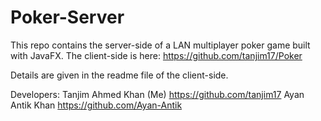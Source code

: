 # Poker-Server
This repo contains the server-side of a LAN multiplayer poker game built with JavaFX. The client-side is here:
https://github.com/tanjim17/Poker

Details are given in the readme file of the client-side.

Developers:
Tanjim Ahmed Khan (Me) https://github.com/tanjim17
Ayan Antik Khan https://github.com/Ayan-Antik
